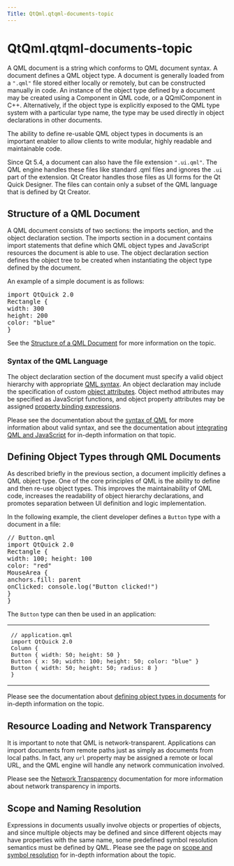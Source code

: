 ```yaml
---
Title: QtQml.qtqml-documents-topic
---
```


# QtQml.qtqml-documents-topic

<span class="subtitle"></span>
<!-- $$$qtqml-documents-topic.html-description -->
<p>A QML document is a string which conforms to QML document syntax. A document defines a QML object type. A document is generally loaded from a <code>&quot;.qml&quot;</code> file stored either locally or remotely, but can be constructed manually in code. An instance of the object type defined by a document may be created using a Component in QML code, or a QQmlComponent in C++. Alternatively, if the object type is explicitly exposed to the QML type system with a particular type name, the type may be used directly in object declarations in other documents.</p>
<p>The ability to define re-usable QML object types in documents is an important enabler to allow clients to write modular, highly readable and maintainable code.</p>
<p>Since Qt 5.4, a document can also have the file extension <code>&quot;.ui.qml&quot;</code>. The QML engine handles these files like standard .qml files and ignores the <code>.ui</code> part of the extension. Qt Creator handles those files as UI forms for the Qt Quick Designer. The files can contain only a subset of the QML language that is defined by Qt Creator.</p>
<h2 id="structure-of-a-qml-document">Structure of a QML Document</h2>
<p>A QML document consists of two sections: the imports section, and the object declaration section. The imports section in a document contains import statements that define which QML object types and JavaScript resources the document is able to use. The object declaration section defines the object tree to be created when instantiating the object type defined by the document.</p>
<p>An example of a simple document is as follows:</p>
<pre class="qml">import QtQuick 2.0
<span class="type">Rectangle</span> {
<span class="name">width</span>: <span class="number">300</span>
<span class="name">height</span>: <span class="number">200</span>
<span class="name">color</span>: <span class="string">&quot;blue&quot;</span>
}</pre>
<p>See the <a href="QtQml.qtqml-documents-structure.md">Structure of a QML Document</a> for more information on the topic.</p>
<h3 >Syntax of the QML Language</h3>
<p>The object declaration section of the document must specify a valid object hierarchy with appropriate <a href="QtQml.qtqml-syntax-basics.md">QML syntax</a>. An object declaration may include the specification of custom <a href="QtQml.qtqml-syntax-objectattributes.md">object attributes</a>. Object method attributes may be specified as JavaScript functions, and object property attributes may be assigned <a href="QtQml.qtqml-syntax-propertybinding.md">property binding expressions</a>.</p>
<p>Please see the documentation about the <a href="QtQml.qtqml-syntax-basics.md">syntax of QML</a> for more information about valid syntax, and see the documentation about <a href="QtQml.qtqml-javascript-topic.md">integrating QML and JavaScript</a> for in-depth information on that topic.</p>
<h2 id="defining-object-types-through-qml-documents">Defining Object Types through QML Documents</h2>
<p>As described briefly in the previous section, a document implicitly defines a QML object type. One of the core principles of QML is the ability to define and then re-use object types. This improves the maintainability of QML code, increases the readability of object hierarchy declarations, and promotes separation between UI definition and logic implementation.</p>
<p>In the following example, the client developer defines a <code>Button</code> type with a document in a file:</p>
<pre class="qml"><span class="comment">// Button.qml</span>
import QtQuick 2.0
<span class="type">Rectangle</span> {
<span class="name">width</span>: <span class="number">100</span>; <span class="name">height</span>: <span class="number">100</span>
<span class="name">color</span>: <span class="string">&quot;red&quot;</span>
<span class="type">MouseArea</span> {
<span class="name">anchors</span>.fill: <span class="name">parent</span>
<span class="name">onClicked</span>: <span class="name">console</span>.<span class="name">log</span>(<span class="string">&quot;Button clicked!&quot;</span>)
}
}</pre>
<p>The <code>Button</code> type can then be used in an application:</p>
<table class="generic">
<tr valign="top"><td ><pre class="qml"><span class="comment">// application.qml</span>
import QtQuick 2.0
<span class="type">Column</span> {
<span class="type">Button</span> { <span class="name">width</span>: <span class="number">50</span>; <span class="name">height</span>: <span class="number">50</span> }
<span class="type">Button</span> { <span class="name">x</span>: <span class="number">50</span>; <span class="name">width</span>: <span class="number">100</span>; <span class="name">height</span>: <span class="number">50</span>; <span class="name">color</span>: <span class="string">&quot;blue&quot;</span> }
<span class="type">Button</span> { <span class="name">width</span>: <span class="number">50</span>; <span class="name">height</span>: <span class="number">50</span>; <span class="name">radius</span>: <span class="number">8</span> }
}</pre>
</td><td ><p class="centerAlign"><img src="https://developer.ubuntu.com/static/devportal_uploaded/0a835298-244f-4f66-b114-f4c898985cd3-../qtqml-documents-topic/images/button-types.png" alt="" /></p></td></tr>
</table>
<p>Please see the documentation about <a href="QtQml.qtqml-documents-definetypes.md">defining object types in documents</a> for in-depth information on the topic.</p>
<h2 id="resource-loading-and-network-transparency">Resource Loading and Network Transparency</h2>
<p>It is important to note that QML is network-transparent. Applications can import documents from remote paths just as simply as documents from local paths. In fact, any <code>url</code> property may be assigned a remote or local URL, and the QML engine will handle any network communication involved.</p>
<p>Please see the <a href="QtQml.qtqml-documents-networktransparency.md">Network Transparency</a> documentation for more information about network transparency in imports.</p>
<h2 id="scope-and-naming-resolution">Scope and Naming Resolution</h2>
<p>Expressions in documents usually involve objects or properties of objects, and since multiple objects may be defined and since different objects may have properties with the same name, some predefined symbol resolution semantics must be defined by QML. Please see the page on <a href="QtQml.qtqml-documents-scope.md">scope and symbol resolution</a> for in-depth information about the topic.</p>
<!-- @@@qtqml-documents-topic.html -->
